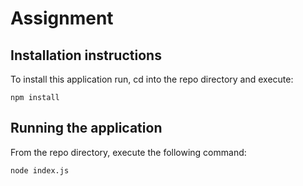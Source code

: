 # Assignment

## Installation instructions

To install this application run, cd into the repo directory and execute:

```
npm install
```

## Running the application

From the repo directory, execute the following command:

```
node index.js
```
